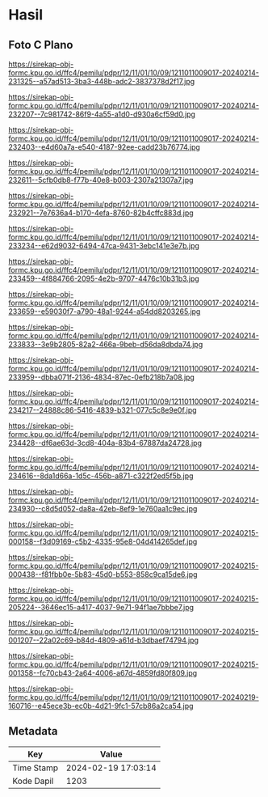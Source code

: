 # Hasil

## Foto C Plano

https://sirekap-obj-formc.kpu.go.id/ffc4/pemilu/pdpr/12/11/01/10/09/1211011009017-20240214-231325--a57ad513-3ba3-448b-adc2-3837378d2f17.jpg

https://sirekap-obj-formc.kpu.go.id/ffc4/pemilu/pdpr/12/11/01/10/09/1211011009017-20240214-232207--7c981742-86f9-4a55-a1d0-d930a6cf59d0.jpg

https://sirekap-obj-formc.kpu.go.id/ffc4/pemilu/pdpr/12/11/01/10/09/1211011009017-20240214-232403--e4d60a7a-e540-4187-92ee-cadd23b76774.jpg

https://sirekap-obj-formc.kpu.go.id/ffc4/pemilu/pdpr/12/11/01/10/09/1211011009017-20240214-232611--5cfb0db8-f77b-40e8-b003-2307a21307a7.jpg

https://sirekap-obj-formc.kpu.go.id/ffc4/pemilu/pdpr/12/11/01/10/09/1211011009017-20240214-232921--7e7636a4-b170-4efa-8760-82b4cffc883d.jpg

https://sirekap-obj-formc.kpu.go.id/ffc4/pemilu/pdpr/12/11/01/10/09/1211011009017-20240214-233234--e62d9032-6494-47ca-9431-3ebc141e3e7b.jpg

https://sirekap-obj-formc.kpu.go.id/ffc4/pemilu/pdpr/12/11/01/10/09/1211011009017-20240214-233459--4f884766-2095-4e2b-9707-4476c10b31b3.jpg

https://sirekap-obj-formc.kpu.go.id/ffc4/pemilu/pdpr/12/11/01/10/09/1211011009017-20240214-233659--e59030f7-a790-48a1-9244-a54dd8203265.jpg

https://sirekap-obj-formc.kpu.go.id/ffc4/pemilu/pdpr/12/11/01/10/09/1211011009017-20240214-233833--3e9b2805-82a2-466a-9beb-d56da8dbda74.jpg

https://sirekap-obj-formc.kpu.go.id/ffc4/pemilu/pdpr/12/11/01/10/09/1211011009017-20240214-233959--dbba071f-2136-4834-87ec-0efb218b7a08.jpg

https://sirekap-obj-formc.kpu.go.id/ffc4/pemilu/pdpr/12/11/01/10/09/1211011009017-20240214-234217--24888c86-5416-4839-b321-077c5c8e9e0f.jpg

https://sirekap-obj-formc.kpu.go.id/ffc4/pemilu/pdpr/12/11/01/10/09/1211011009017-20240214-234428--df6ae63d-3cd8-404a-83b4-67887da24728.jpg

https://sirekap-obj-formc.kpu.go.id/ffc4/pemilu/pdpr/12/11/01/10/09/1211011009017-20240214-234616--8da1d66a-1d5c-456b-a871-c322f2ed5f5b.jpg

https://sirekap-obj-formc.kpu.go.id/ffc4/pemilu/pdpr/12/11/01/10/09/1211011009017-20240214-234930--c8d5d052-da8a-42eb-8ef9-1e760aa1c9ec.jpg

https://sirekap-obj-formc.kpu.go.id/ffc4/pemilu/pdpr/12/11/01/10/09/1211011009017-20240215-000158--f3d09169-c5b2-4335-95e8-04d414265def.jpg

https://sirekap-obj-formc.kpu.go.id/ffc4/pemilu/pdpr/12/11/01/10/09/1211011009017-20240215-000438--f81fbb0e-5b83-45d0-b553-858c9ca15de6.jpg

https://sirekap-obj-formc.kpu.go.id/ffc4/pemilu/pdpr/12/11/01/10/09/1211011009017-20240215-205224--3646ec15-a417-4037-9e71-94f1ae7bbbe7.jpg

https://sirekap-obj-formc.kpu.go.id/ffc4/pemilu/pdpr/12/11/01/10/09/1211011009017-20240215-001207--22a02c69-b84d-4809-a61d-b3dbaef74794.jpg

https://sirekap-obj-formc.kpu.go.id/ffc4/pemilu/pdpr/12/11/01/10/09/1211011009017-20240215-001358--fc70cb43-2a64-4006-a67d-4859fd80f809.jpg

https://sirekap-obj-formc.kpu.go.id/ffc4/pemilu/pdpr/12/11/01/10/09/1211011009017-20240219-160716--e45ece3b-ec0b-4d21-9fc1-57cb86a2ca54.jpg


## Metadata

| Key        | Value               |
| ---------- | ------------------- |
| Time Stamp | 2024-02-19 17:03:14 |
| Kode Dapil | 1203                |



